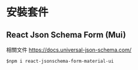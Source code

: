 # 安裝套件
## React Json Schema Form (Mui) 
相關文件 https://docs.universal-json-schema.com/
```
$npm i react-jsonschema-form-material-ui
```

